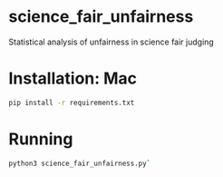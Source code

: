 # science_fair_unfairness
Statistical analysis of unfairness in science fair judging

# Installation: Mac

```bash
pip install -r requirements.txt
```

# Running

```bash
python3 science_fair_unfairness.py`
```